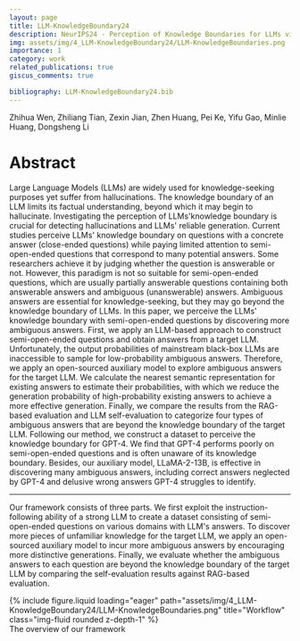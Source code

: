 ```yaml
---
layout: page
title: LLM-KnowledgeBoundary24
description: NeurIPS24 - Perception of Knowledge Boundaries for LLMs via Semi-open-ended Question Answering
img: assets/img/4_LLM-KnowledgeBoundary24/LLM-KnowledgeBoundaries.png
importance: 1
category: work
related_publications: true
giscus_comments: true

bibliography: LLM-KnowledgeBoundary24.bib
---
```


Zhihua Wen, Zhiliang Tian, Zexin Jian, Zhen Huang, Pei Ke, Yifu Gao, Minlie Huang, Dongsheng Li

# Abstract

Large Language Models (LLMs) are widely used for knowledge-seeking purposes yet suffer from hallucinations. The knowledge boundary of an LLM limits its factual understanding, beyond which it may begin to hallucinate. Investigating the perception of LLMs'knowledge boundary is crucial for detecting hallucinations and LLMs' reliable generation. Current studies perceive LLMs' knowledge boundary on questions with a concrete answer (close-ended questions) while paying limited attention to semi-open-ended questions that correspond to many potential answers. Some researchers achieve it by judging whether the question is answerable or not. However, this paradigm is not so suitable for semi-open-ended questions, which are usually partially answerable questions containing both answerable answers and ambiguous (unanswerable) answers. Ambiguous answers are essential for knowledge-seeking, but they may go beyond the knowledge boundary of LLMs. In this paper, we perceive the LLMs' knowledge boundary with semi-open-ended questions by discovering more ambiguous answers. First, we apply an LLM-based approach to construct semi-open-ended questions and obtain answers from a target LLM. Unfortunately, the output probabilities of mainstream black-box LLMs are inaccessible to sample for low-probability ambiguous answers. Therefore, we apply an open-sourced auxiliary model to explore ambiguous answers for the target LLM. We calculate the nearest semantic representation for existing answers to estimate their probabilities, with which we reduce the generation probability of high-probability existing answers to achieve a more effective generation. Finally, we compare the results from the RAG-based evaluation and LLM self-evaluation to categorize four types of ambiguous answers that are beyond the knowledge boundary of the target LLM. Following our method, we construct a dataset to perceive the knowledge boundary for GPT-4. We find that GPT-4 performs poorly on semi-open-ended questions and is often unaware of its knowledge boundary. Besides, our auxiliary model, LLaMA-2-13B, is effective in discovering many ambiguous answers, including correct answers neglected by GPT-4 and delusive wrong answers GPT-4 struggles to identify. 

---

Our framework consists of three parts. We first exploit the instruction-following ability of a strong LLM to create a dataset consisting of semi-open-ended questions on various domains with LLM's answers. To discover more pieces of unfamiliar knowledge for the target LLM, we apply an open-sourced auxiliary model to incur more ambiguous answers by encouraging more distinctive generations. Finally, we evaluate whether the ambiguous answers to each question are beyond the knowledge boundary of the target LLM by comparing the self-evaluation results against RAG-based evaluation.

<div class="row">
    <div class="col-sm mt-3 mt-md-0">
        {% include figure.liquid loading="eager" path="assets/img/4_LLM-KnowledgeBoundary24/LLM-KnowledgeBoundaries.png" title="Workflow" class="img-fluid rounded z-depth-1" %}
    </div>
</div>
<div class="caption">
    The overview of our framework
</div>
